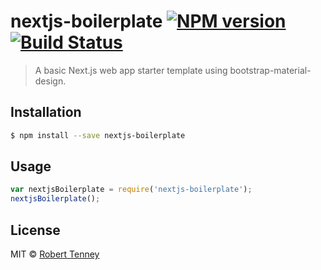 # nextjs-boilerplate [![NPM version](https://badge.fury.io/js/nextjs-boilerplate.svg)](https://npmjs.org/package/nextjs-boilerplate) [![Build Status](https://travis-ci.org/rob10e/nextjs-boilerplate.svg?branch=master)](https://travis-ci.org/rob10e/nextjs-boilerplate)

> A basic Next.js web app starter template using bootstrap-material-design.

## Installation

```sh
$ npm install --save nextjs-boilerplate
```

## Usage

```js
var nextjsBoilerplate = require('nextjs-boilerplate');
nextjsBoilerplate();
```

## License

MIT © [Robert Tenney](https://github.com/rob10e)
